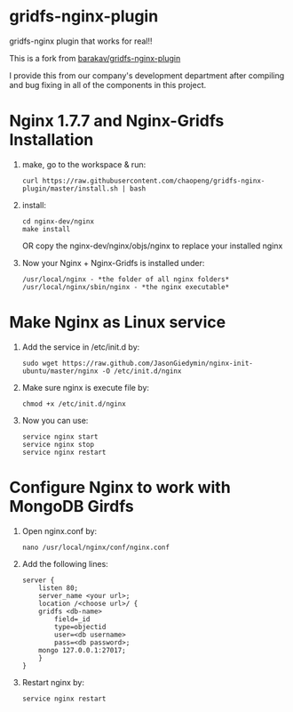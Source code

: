 gridfs-nginx-plugin
===================

gridfs-nginx plugin that works for real!!

This is a fork from [barakav/gridfs-nginx-plugin](https://github.com/barakav/gridfs-nginx-plugin)

I provide this from our company's development department
after compiling and bug fixing in all of the components in this project.

Nginx 1.7.7 and Nginx-Gridfs Installation
===================================

1. make, go to the workspace & run: 

	`curl https://raw.githubusercontent.com/chaopeng/gridfs-nginx-plugin/master/install.sh | bash`

2. install: 

	```{bash}
	cd nginx-dev/nginx
	make install
	```
	
	OR copy the nginx-dev/nginx/objs/nginx to replace your installed nginx

3. Now your Nginx + Nginx-Gridfs is installed under: 

	```{bash}
	/usr/local/nginx - *the folder of all nginx folders*
	/usr/local/nginx/sbin/nginx - *the nginx executable*
	```

Make Nginx as Linux service
===========================
1. Add the service in /etc/init.d by: 

	`sudo wget https://raw.github.com/JasonGiedymin/nginx-init-ubuntu/master/nginx -O /etc/init.d/nginx`
	
2. Make sure nginx is execute file by: 

	`chmod +x /etc/init.d/nginx`
	
3. Now you can use: 

	```{bash}
	service nginx start
	service nginx stop
	service nginx restart
	```


Configure Nginx to work with MongoDB Girdfs
===========================================
1. Open nginx.conf by: 

	`nano /usr/local/nginx/conf/nginx.conf`
	
2. Add the following lines: 

	```
	server {
		listen 80;
		server_name <your url>;
		location /<choose url>/ {
		gridfs <db-name>
			field=_id
			type=objectid
			user=<db username>
			pass=<db password>;
		mongo 127.0.0.1:27017;
		}
	}
	```
	
3. Restart nginx by: 

	`service nginx restart`

